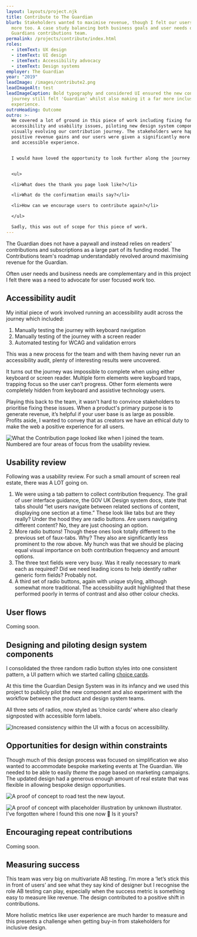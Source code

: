 ```yaml
---
layout: layouts/project.njk
title: Contribute to The Guardian
blurb: Stakeholders wanted to maximise revenue, though I felt our users deserved
  more too. A case study balancing both business goals and user needs on The
  Guardians contributions team.
permalink: /projects/contribute/index.html
roles:
  - itemText: UX design
  - itemText: UI design
  - itemText: Accessibility advocacy
  - itemText: Design systems
employer: The Guardian
year: "2019"
leadImage: /images/contribute2.png
leadImageAlt: test
leadImageCaption: Bold typography and considered UI ensured the new contribution
  journey still felt 'Guardian' whilst also making it a far more inclusive
  experience.
outroHeading: Outcome
outro: >-
  We covered a lot of ground in this piece of work including fixing fundamental
  accessibility and usability issues, piloting new design system components and
  visually evolving our contribution journey. The stakeholders were happy with
  positive revenue gains and our users were given a significantly more usable
  and accessible experience.


  I would have loved the opportunity to look further along the journey: 


  <ul>

  <li>What does the thank you page look like?</li>

  <li>What do the confirmation emails say?</li>

  <li>How can we encourage users to contribute again?</li>

  </ul>

  Sadly, this was out of scope for this piece of work.
---
```

The Guardian does not have a paywall and instead relies on readers' contributions and subscriptions as a large part of its funding model. The Contributions team's roadmap understandably revolved around maximising revenue for the Guardian. 

Often user needs and business needs are complementary and in this project I felt there was a need to advocate for user focused work too.

## Accessibility audit

My initial piece of work involved running an accessibility audit across the journey which included:

1. Manually testing the journey with keyboard navigation
2. Manually testing of the journey with a screen reader
3. Automated testing for WCAG and validation errors

This was a new process for the team and with them having never run an accessibility audit, plenty of interesting results were uncovered.

It turns out the journey was impossible to complete when using either keyboard or screen reader. Multiple form elements were keyboard traps, trapping focus so the user can’t progress. Other form elements were completely hidden from keyboard and assistive technology users.

Playing this back to the team, it wasn't hard to convince stakeholders to prioritise fixing these issues. When a product's primary purpose is to generate revenue, it’s helpful if your user base is as large as possible. Profits aside, I wanted to convey that as creators we have an ethical duty to make the web a positive experience for all users.

![](/images/the-before.png "What the Contribution page looked like when I joined the team. Numbered are four areas of focus from the usability review.")

## Usability review

Following was a usability review. For such a small amount of screen real estate, there was A LOT going on.

1. We were using a tab pattern to collect contribution frequency. The grail of user interface guidance, the GOV UK Design system docs, state that tabs should “let users navigate between related sections of content, displaying one section at a time.” These look like tabs but are they really? Under the hood they are radio buttons. Are users navigating different content? No, they are just choosing an option.
2. More radio buttons! Though these ones look totally different to the previous set of faux-tabs. Why? They also are significantly less prominent to the row above. My hunch was that we should be placing equal visual importance on both contribution frequency and amount options.
3. The three text fields were very busy. Was it really necessary to mark each as required? Did we need leading icons to help identify rather generic form fields? Probably not.
4. A third set of radio buttons, again with unique styling, although somewhat more traditional. The accessibility audit highlighted that these performed poorly in terms of contrast and also other colour checks.

## User flows

Coming soon.

## Designing and piloting design system components

I consolidated the three random radio button styles into one consistent pattern, a UI pattern which we started calling <a href="https://guardian.github.io/source/?path=/story/source-src-choice-card-choicecardgroup--playground" target="_blank">choice cards</a>.

At this time the Guardian Design System was in its infancy and we used this project to publicly pilot the new component and also experiment with the workflow between the product and design system teams.

All three sets of radios, now styled as ‘choice cards’ where also clearly signposted with accessible form labels.

![](/images/choice-cards.png "Increased consistency within the UI with a focus on accessibility.")

## Opportunities for design within constraints

Though much of this design process was focused on simplification we also wanted to accommodate bespoke marketing events at The Guardian. We needed to be able to easily *theme* the page based on marketing campaigns. The updated design had a generous enough amount of real estate that was flexible in allowing bespoke design opportunities.

![](/images/earth.jpg "A proof of concept to road test the new layout.")

![](/images/free2.jpg "A proof of concept with placeholder illustration by unknown illustrator. I've forgotten where I found this one now 😬 Is it yours?")

## Encouraging repeat contributions

Coming soon.

## Measuring success

This team was very big on multivariate AB testing. I’m more a ‘let’s stick this in front of users’ and see what they say kind of designer but I recognise the role AB testing can play, especially when the success metric is something easy to measure like revenue. The design contributed to a positive shift in contributions.

More holistic metrics like user experience are much harder to measure and this presents a challenge when getting buy-in from stakeholders for inclusive design.